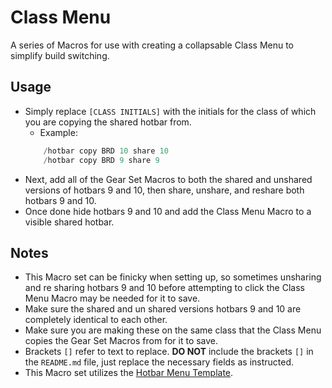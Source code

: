 # Class Menu

A series of Macros for use with creating a collapsable Class Menu to simplify build switching.


## Usage

 - Simply replace `[CLASS INITIALS]` with the initials for the class of which you are copying the shared hotbar from.
    - Example:
    ```cs
        /hotbar copy BRD 10 share 10
        /hotbar copy BRD 9 share 9
    ```
 - Next, add all of the Gear Set Macros to both the shared and unshared versions of hotbars 9 and 10, then share, unshare, and reshare both hotbars 9 and 10.
 - Once done hide hotbars 9 and 10 and add the Class Menu Macro to a visible shared hotbar.

## Notes

 - This Macro set can be finicky when setting up, so sometimes unsharing and re sharing hotbars 9 and 10 before attempting to click the Class Menu Macro may be needed for it to save.
 - Make sure the shared and un shared versions hotbars 9 and 10 are completely identical to each other.
 - Make sure you are making these on the same class that the Class Menu copies the Gear Set Macros from for it to save.
 - Brackets `[]` refer to text to replace. **DO NOT** include the brackets `[]` in the `README.md` file, just replace the necessary fields as instructed.
 - This Macro set utilizes the [Hotbar Menu Template](https://github.com/Discord-Coding-Community/FFXIV-Macros/tree/master/Miscellaneous/Hotbar%20Menu%20Template).